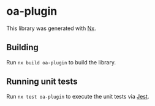 # oa-plugin

This library was generated with [Nx](https://nx.dev).

## Building

Run `nx build oa-plugin` to build the library.

## Running unit tests

Run `nx test oa-plugin` to execute the unit tests via [Jest](https://jestjs.io).
